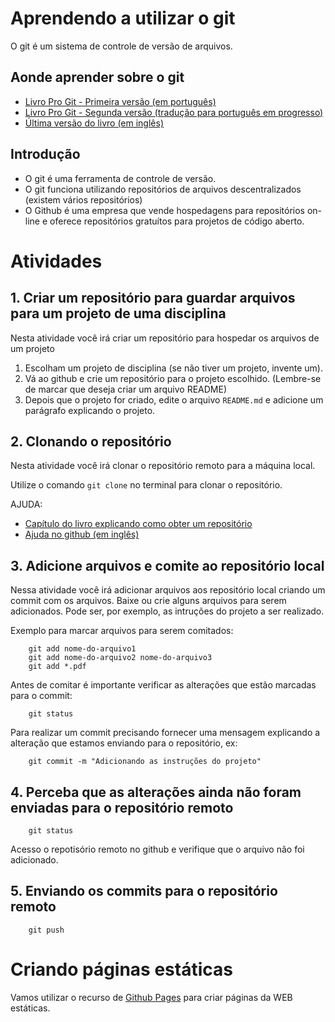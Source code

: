 # Aprendendo a utilizar o git

O git é um sistema de controle de versão de arquivos.

## Aonde aprender sobre o git

- [Livro Pro Git - Primeira versão (em português)](https://git-scm.com/book/pt-br/v1)
- [Livro Pro Git - Segunda versão (tradução para português em progresso)](https://git-scm.com/book/pt-br/v2)
- [Última versão do livro (em inglês)](https://git-scm.com/book/en)

## Introdução

- O git é uma ferramenta de controle de versão.
- O git funciona utilizando repositórios de arquivos descentralizados (existem vários repositórios)
- O Github é uma empresa que vende hospedagens para repositórios on-line e oferece repositórios gratuítos para projetos de código aberto.

# Atividades

## 1. Criar um repositório para guardar arquivos para um projeto de uma disciplina

Nesta atividade você irá criar um repositório para hospedar os arquivos de um projeto

1. Escolham um projeto de disciplina (se não tiver um projeto, invente um).
2. Vá ao github e crie um repositório para o projeto escolhido. (Lembre-se de marcar que deseja criar um arquivo README)
3. Depois que o projeto for criado, edite o arquivo `README.md` e adicione um parágrafo explicando o projeto.

## 2. Clonando o repositório

Nesta atividade você irá clonar o repositório remoto para a máquina local.

Utilize o comando `git clone` no terminal para clonar o repositório.

AJUDA:

- [Capítulo do livro explicando como obter um repositório](https://git-scm.com/book/pt-br/v1/Git-Essencial-Obtendo-um-Reposit%C3%B3rio-Git)
- [Ajuda no github (em inglês)](https://help.github.com/articles/cloning-a-repository/)


## 3. Adicione arquivos e comite ao repositório local

Nessa atividade você irá adicionar arquivos aos repositório local criando um commit com os arquivos. Baixe ou crie alguns arquivos para serem adicionados. Pode ser, por exemplo, as intruções do projeto a ser realizado.


Exemplo para marcar arquivos para serem comitados:

        git add nome-do-arquivo1
        git add nome-do-arquivo2 nome-do-arquivo3
        git add *.pdf

Antes de comitar é importante verificar as alterações que estão marcadas para o commit:

        git status

Para realizar um commit precisando fornecer uma mensagem explicando a alteração que estamos enviando para o repositório, ex:

        git commit -m "Adicionando as instruções do projeto"

## 4. Perceba que as alterações ainda não foram enviadas para o repositório remoto

        git status

Acesso o repotisório remoto no github e verifique que o arquivo não foi adicionado.

## 5. Enviando os commits para o repositório remoto

        git push

# Criando páginas estáticas

Vamos utilizar o recurso de [Github Pages](https://pages.github.com/) para criar páginas da WEB estáticas.


